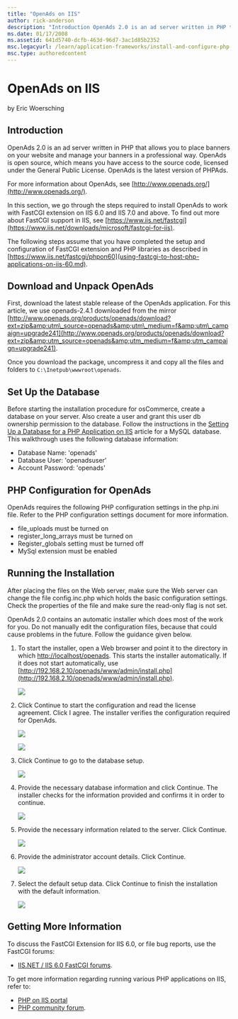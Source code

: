 ```yaml
---
title: "OpenAds on IIS"
author: rick-anderson
description: "Introduction OpenAds 2.0 is an ad server written in PHP that allows you to place banners on your website and manage your banners in a professional way. OpenA..."
ms.date: 01/17/2008
ms.assetid: 641d5740-dcfb-463d-96d7-3ac1d85b2352
msc.legacyurl: /learn/application-frameworks/install-and-configure-php-applications-on-iis/openads-on-iis
msc.type: authoredcontent
---
```

OpenAds on IIS
====================
by Eric Woersching

## Introduction

OpenAds 2.0 is an ad server written in PHP that allows you to place banners on your website and manage your banners in a professional way. OpenAds is open source, which means you have access to the source code, licensed under the General Public License. OpenAds is the latest version of PHPAds.

For more information about OpenAds, see [http://www.openads.org/](http://www.openads.org/).

In this section, we go through the steps required to install OpenAds to work with FastCGI extension on IIS 6.0 and IIS 7.0 and above. To find out more about FastCGI support in IIS, see [https://www.iis.net/fastcgi](https://www.iis.net/downloads/microsoft/fastcgi-for-iis).

The following steps assume that you have completed the setup and configuration of FastCGI extension and PHP libraries as described in [https://www.iis.net/fastcgi/phpon60](using-fastcgi-to-host-php-applications-on-iis-60.md).

## Download and Unpack OpenAds

First, download the latest stable release of the OpenAds application. For this article, we use openads-2.4.1 downloaded from the mirror [http://www.openads.org/products/openads/download?ext=zip&amp;utm\_source=openads&amp;utm\_medium=f&amp;utm\_campaign=upgrade241](http://www.openads.org/products/openads/download?ext=zip&amp;utm_source=openads&amp;utm_medium=f&amp;utm_campaign=upgrade241).

Once you download the package, uncompress it and copy all the files and folders to `C:\Inetpub\wwwroot\openads`.

## Set Up the Database

Before starting the installation procedure for osCommerce, create a database on your server. Also create a user and grant this user db ownership permission to the database. Follow the instructions in the [Setting Up a Database for a PHP Application on IIS](../install-and-configure-php-on-iis/setting-up-a-database-for-a-php-application-on-iis.md) article for a MySQL database. This walkthrough uses the following database information:

- Database Name: 'openads'
- Database User: 'openadsuser'
- Account Password: 'openads'

## PHP Configuration for OpenAds

OpenAds requires the following PHP configuration settings in the php.ini file. Refer to the PHP configuration settings document for more information.

- file\_uploads must be turned on
- register\_long\_arrays must be turned on
- Register\_globals setting must be turned off
- MySql extension must be enabled

## Running the Installation

After placing the files on the Web server, make sure the Web server can change the file config.inc.php which holds the basic configuration settings. Check the properties of the file and make sure the read-only flag is not set.

OpenAds 2.0 contains an automatic installer which does most of the work for you. Do not manually edit the configuration files, because that could cause problems in the future. Follow the guidance given below.

1. To start the installer, open a Web browser and point it to the directory in which [http://localhost/openads](http://localhost/openads). This starts the installer automatically. If it does not start automatically, use [http://192.168.2.10/openads/www/admin/install.php](http://192.168.2.10/openads/www/admin/install.php).  

    [![](openads-on-iis/_static/image2.jpg)](openads-on-iis/_static/image1.jpg)
2. Click Continue to start the configuration and read the license agreement. Click I agree. The installer verifies the configuration required for OpenAds.  

    [![](openads-on-iis/_static/image4.jpg)](openads-on-iis/_static/image3.jpg)

    [![](openads-on-iis/_static/image6.jpg)](openads-on-iis/_static/image5.jpg)
3. Click Continue to go to the database setup.  

    [![](openads-on-iis/_static/image8.jpg)](openads-on-iis/_static/image7.jpg)
4. Provide the necessary database information and click Continue. The installer checks for the information provided and confirms it in order to continue.  

    [![](openads-on-iis/_static/image10.jpg)](openads-on-iis/_static/image9.jpg)
5. Provide the necessary information related to the server. Click Continue.  

    [![](openads-on-iis/_static/image12.jpg)](openads-on-iis/_static/image11.jpg)
6. Provide the administrator account details. Click Continue.  

    [![](openads-on-iis/_static/image14.jpg)](openads-on-iis/_static/image13.jpg)
7. Select the default setup data. Click Continue to finish the installation with the default information.  

    [![](openads-on-iis/_static/image16.jpg)](openads-on-iis/_static/image15.jpg)

## Getting More Information

To discuss the FastCGI Extension for IIS 6.0, or file bug reports, use the FastCGI forums:

- [IIS.NET / IIS 6.0 FastCGI forums](https://forums.iis.net/1103.aspx).

To get more information regarding running various PHP applications on IIS, refer to:

- [PHP on IIS portal](https://php.iis.net/)
- [PHP community forum](https://forums.iis.net/1102.aspx).
